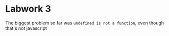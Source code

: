 # Labwork 3
The biggest problem so far was `undefined is not a function`, even though that's not javascript
